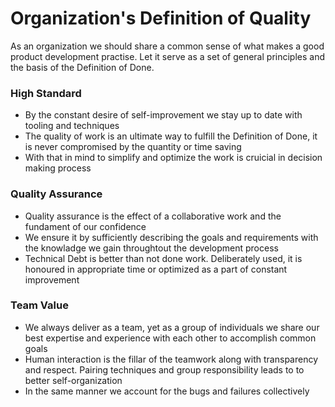 # Organization's Definition of Quality
As an organization we should share a common sense of what makes a good product development practise. Let it serve as a set of general principles and the basis of the Definition of Done.

### High Standard
- By the constant desire of self-improvement we stay up to date with tooling and techniques
- The quality of work is an ultimate way to fulfill the Definition of Done, it is never compromised by the quantity or time saving
- With that in mind to simplify and optimize the work is cruicial in decision making process

### Quality Assurance
- Quality assurance is the effect of a collaborative work and the fundament of our confidence
- We ensure it by sufficiently describing the goals and requirements with the knowladge we gain throughtout the development process
- Technical Debt is better than not done work. Deliberately used, it is honoured in appropriate time or optimized as a part of constant improvement

### Team Value 
- We always deliver as a team, yet as a group of individuals we share our best expertise and experience with each other to accomplish common goals
- Human interaction is the fillar of the teamwork along with transparency and respect. Pairing techniques and group responsibility leads to to better self-organization
- In the same manner we account for the bugs and failures collectively
